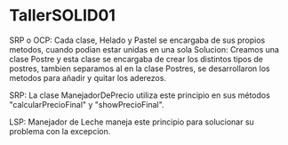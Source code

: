 # TallerSOLID01
SRP o OCP: Cada clase, Helado y Pastel se encargaba de sus propios metodos, cuando podian estar unidas en una sola
Solucion: Creamos una clase Postre y esta clase se encargaba de crear los distintos tipos de postres, tambien separamos al en la clase Postres, se desarrollaron los metodos para añadir y quitar los aderezos.

SRP: La clase ManejadorDePrecio utiliza este principio en sus métodos "calcularPrecioFinal" y "showPrecioFinal".

LSP: Manejador de Leche maneja este principio para solucionar su problema con la excepcion.
